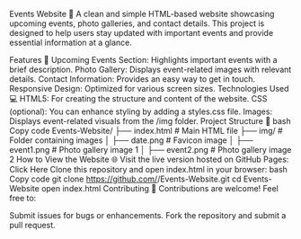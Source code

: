 Events Website 🎉
A clean and simple HTML-based website showcasing upcoming events, photo galleries, and contact details. This project is designed to help users stay updated with important events and provide essential information at a glance.

Features 🌟
Upcoming Events Section: Highlights important events with a brief description.
Photo Gallery: Displays event-related images with relevant details.
Contact Information: Provides an easy way to get in touch.
Responsive Design: Optimized for various screen sizes.
Technologies Used 💻
HTML5: For creating the structure and content of the website.
CSS (optional): You can enhance styling by adding a styles.css file.
Images: Displays event-related visuals from the /img folder.
Project Structure 📂
bash
Copy code
Events-Website/
├── index.html         # Main HTML file
├── img/               # Folder containing images
│   ├── date.png       # Favicon image
│   ├── event1.png     # Photo gallery image 1
│   ├── event2.png     # Photo gallery image 2
How to View the Website 🌐
Visit the live version hosted on GitHub Pages: Click Here
Clone this repository and open index.html in your browser:
bash
Copy code
git clone https://github.com/<your-github-username>/Events-Website.git
cd Events-Website
open index.html
Contributing 🤝
Contributions are welcome! Feel free to:

Submit issues for bugs or enhancements.
Fork the repository and submit a pull request.
